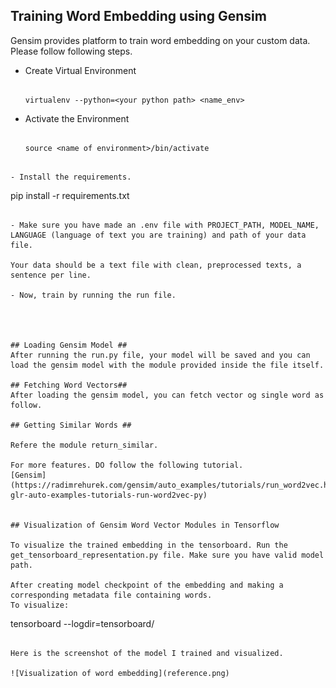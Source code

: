 ## Training Word Embedding using Gensim ##

Gensim provides platform to train word embedding on your custom data. Please follow following steps.

- Create Virtual Environment

  ```

  virtualenv --python=<your python path> <name_env>

  ```
  
- Activate the Environment

  ```

  source <name of environment>/bin/activate

 ```
 
- Install the requirements.

  ```

  pip install -r requirements.txt

  ```
  
- Make sure you have made an .env file with PROJECT_PATH, MODEL_NAME, LANGUAGE (language of text you are training) and path of your data file.

  Your data should be a text file with clean, preprocessed texts, a sentence per line.

- Now, train by running the run file.




## Loading Gensim Model ##
After running the run.py file, your model will be saved and you can load the gensim model with the module provided inside the file itself.

## Fetching Word Vectors##
After loading the gensim model, you can fetch vector og single word as follow.

## Getting Similar Words ##

Refere the module return_similar.

For more features. DO follow the following tutorial.
[Gensim](https://radimrehurek.com/gensim/auto_examples/tutorials/run_word2vec.html#sphx-glr-auto-examples-tutorials-run-word2vec-py)


## Visualization of Gensim Word Vector Modules in Tensorflow

To visualize the trained embedding in the tensorboard. Run the get_tensorboard_representation.py file. Make sure you have valid model path. 

After creating model checkpoint of the embedding and making a corresponding metadata file containing words. 
To visualize:

```
tensorboard --logdir=tensorboard/

```

Here is the screenshot of the model I trained and visualized.

![Visualization of word embedding](reference.png)


